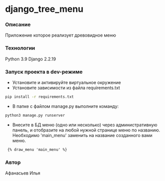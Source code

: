 # django_tree_menu

### Описание
Приложение которое реализует древовидное меню

### Технологии
Python 3.9
Django 2.2.19

### Запуск проекта в dev-режиме
- Установите и активируйте виртуальное окружение
- Установите зависимости из файла requirements.txt
```bash
pip install -r requirements.txt
``` 
- В папке с файлом manage.py выполните команду:
```bash
python3 manage.py runserver
```
- Внесите в БД меню (одно или несколько) через административную панель, и отобразите на любой нужной странице меню по названию.
Необходимо 'main_menu' заменить на название созданного вами меню.
```html
 {% draw_menu 'main_menu' %}
```


### Автор
Афанасьев Илья